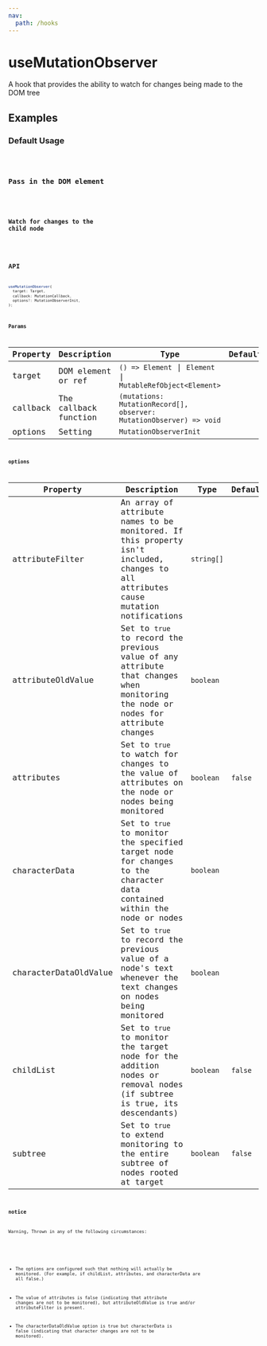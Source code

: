 ```yaml
---
nav:
  path: /hooks
---
```


# useMutationObserver

A hook that provides the ability to watch for changes being made to the DOM tree

## Examples

### Default Usage

<code src="./demo/demo1.tsx" />

### Pass in the DOM element

<code src="./demo/demo2.tsx" />

### Watch for changes to the child node

<code src="./demo/demo3.tsx" />

## API

```typescript
useMutationObserver(
  target: Target,
  callback: MutationCallback,
  options?: MutationObserverInit,
);
```

### Params

| Property | Description           | Type                                                                | Default |
| -------- | --------------------- | ------------------------------------------------------------------- | ------- |
| target   | DOM element or ref    | `() => Element` \| `Element` \| `MutableRefObject<Element>`         |         |
| callback | The callback function | `(mutations: MutationRecord[], observer: MutationObserver) => void` |         |
| options  | Setting               | `MutationObserverInit`                                              |         |

### options

| Property              | Description                                                                                                                          | Type       | Default |
| --------------------- | ------------------------------------------------------------------------------------------------------------------------------------ | ---------- | ------- |
| attributeFilter       | An array of attribute names to be monitored. If this property isn't included, changes to all attributes cause mutation notifications | `string[]` |         |
| attributeOldValue     | Set to `true` to record the previous value of any attribute that changes when monitoring the node or nodes for attribute changes     | `boolean`  |         |
| attributes            | Set to `true` to watch for changes to the value of attributes on the node or nodes being monitored                                   | `boolean`  | `false` |
| characterData         | Set to `true` to monitor the specified target node for changes to the character data contained within the node or nodes              | `boolean`  |         |
| characterDataOldValue | Set to `true` to record the previous value of a node's text whenever the text changes on nodes being monitored                       | `boolean`  |         |
| childList             | Set to `true` to monitor the target node for the addition nodes or removal nodes (if subtree is true, its descendants)               | `boolean`  | `false` |
| subtree               | Set to `true` to extend monitoring to the entire subtree of nodes rooted at target                                                   | `boolean`  | `false` |

### notice

Warning, Thrown in any of the following circumstances:

<!-- https://developer.mozilla.org/en-US/docs/Web/API/MutationObserver/observe#exceptions -->

- The options are configured such that nothing will actually be monitored. (For example, if childList, attributes, and characterData are all false.)

- The value of attributes is false (indicating that attribute changes are not to be monitored), but attributeOldValue is true and/or attributeFilter is present.

- The characterDataOldValue option is true but characterData is false (indicating that character changes are not to be monitored).
